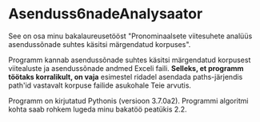 # Asenduss6nadeAnalysaator
See on osa minu bakalaureusetööst "Pronominaalsete viitesuhete analüüs asendussõnade suhtes käsitsi märgendatud korpuses".

Programm kannab asendussõnade suhtes käsitsi märgendatud korpusest viitealuste ja asendussõnade andmed Exceli faili.
**Selleks, et programm töötaks korralikult, on vaja** esimestel ridadel asendada paths-järjendis path'id vastavalt korpuse failide
asukohale Teie arvutis. 

Programm on kirjutatud Pythonis (versioon 3.7.0a2).
Programmi algoritmi kohta saab rohkem lugeda minu bakatöö peatükis 2.2. 
